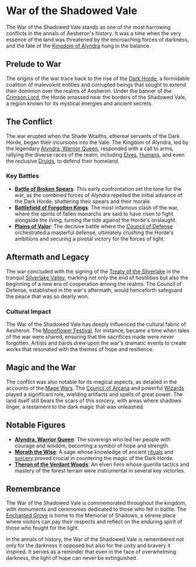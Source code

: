 # War of the Shadowed Vale

The War of the Shadowed Vale stands as one of the most harrowing conflicts in the annals of Aesheron's history. It was a time when the very essence of the land was threatened by the encroaching forces of darkness, and the fate of the [Kingdom of Alyndra](Kingdom%20of%20Alyndra.md) hung in the balance.

## Prelude to War

The origins of the war trace back to the rise of the [Dark Horde](Dark%20Horde.md), a formidable coalition of malevolent entities and corrupted beings that sought to extend their dominion over the realms of Aesheron. Under the banner of the [Crimson Lord](Crimson%20Lord.md), the Horde amassed near the borders of the Shadowed Vale, a region known for its mystical energies and ancient secrets.

## The Conflict

The war erupted when the Shade Wraiths, ethereal servants of the Dark Horde, began their incursions into the Vale. The Kingdom of Alyndra, led by the legendary [Alyndra, Warrior Queen](Alyndra%2C%20Warrior%20Queen.md), responded with a call to arms, rallying the diverse races of the realm, including [Elves](Elves.md), [Humans](Humans.md), and even the reclusive [Druids](Druids.md), to defend their homeland.

### Key Battles

- **[Battle of Broken Spears](Battle%20of%20Broken%20Spears.md)**: This early confrontation set the tone for the war, as the combined forces of Alyndra repelled the initial advance of the Dark Horde, shattering their spears and their morale.
- **[Battlefield of Forgotten Kings](Battlefield%20of%20Forgotten%20Kings.md)**: The most infamous clash of the war, where the spirits of fallen monarchs are said to have risen to fight alongside the living, turning the tide against the Horde's onslaught.
- **[Plains of Valor](Plains%20of%20Valor.md)**: The decisive battle where the [Council of Defense](Council%20of%20Defense.md) orchestrated a masterful defense, ultimately crushing the Horde's ambitions and securing a pivotal victory for the forces of light.

## Aftermath and Legacy

The war concluded with the signing of the [Treaty of the Silverlake](Treaty%20of%20the%20Silverlake.md) in the tranquil [Silverlake Valley](Silverlake%20Valley.md), marking not only the end of hostilities but also the beginning of a new era of cooperation among the realms. The Council of Defense, established in the war's aftermath, would henceforth safeguard the peace that was so dearly won.

### Cultural Impact

The War of the Shadowed Vale has deeply influenced the cultural fabric of Aesheron. The [Moonflower Festival](Moonflower%20Festival.md), for instance, became a time when tales of the war were shared, ensuring that the sacrifices made were never forgotten. Artists and bards drew upon the war's dramatic events to create works that resonated with the themes of hope and resilience.

## Magic and the War

The conflict was also notable for its magical aspects, as detailed in the accounts of the [Mage Wars](Mage%20Wars.md). The [Council of Arcana](Council%20of%20Arcana.md) and powerful [Wizards](Wizards.md) played a significant role, wielding artifacts and spells of great power. The land itself still bears the scars of this sorcery, with areas where shadows linger, a testament to the dark magic that was unleashed.

## Notable Figures

- **[Alyndra, Warrior Queen](Alyndra%2C%20Warrior%20Queen.md)**: The sovereign who led her people with courage and wisdom, becoming a symbol of hope and strength.
- **[Morath the Wise](Morath%20the%20Wise.md)**: A sage whose knowledge of ancient [rituals](rituals.md) and [sorcery](sorcery.md) proved crucial in countering the magic of the Dark Horde.
- **[Theron of the Verdant Woods](Theron%20of%20the%20Verdant%20Woods.md)**: An elven hero whose guerilla tactics and mastery of the forest terrain were instrumental in several key victories.

## Remembrance

The War of the Shadowed Vale is commemorated throughout the kingdom, with monuments and ceremonies dedicated to those who fell in battle. The [Enchanted Grove](Enchanted%20Grove.md) is home to the Memorial of Shadows, a serene place where visitors can pay their respects and reflect on the enduring spirit of those who fought for the light.

In the annals of history, the War of the Shadowed Vale is remembered not only for the darkness it opposed but also for the unity and bravery it inspired. It serves as a reminder that even in the face of overwhelming darkness, the light of hope can never be extinguished.